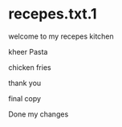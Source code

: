 # recepes.txt.1

welcome to my recepes kitchen

kheer
Pasta

chicken fries


thank you

final copy

Done my changes
